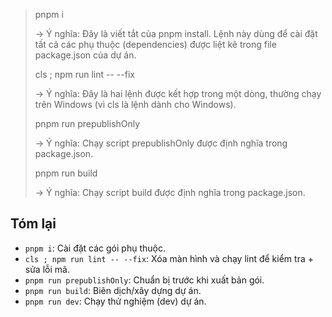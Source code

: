 > pnpm i
>
> -> Ý nghĩa: Đây là viết tắt của pnpm install. Lệnh này dùng để cài đặt tất cả các phụ thuộc (dependencies) được liệt kê trong file package.json của dự án.
>
> cls ; npm run lint -- --fix
>
> -> Ý nghĩa: Đây là hai lệnh được kết hợp trong một dòng, thường chạy trên Windows (vì cls là lệnh dành cho Windows).
>
> pnpm run prepublishOnly
>
> -> Ý nghĩa: Chạy script prepublishOnly được định nghĩa trong package.json.
>
> pnpm run build
>
> -> Ý nghĩa: Chạy script build được định nghĩa trong package.json.

## Tóm lại

- `pnpm i`: Cài đặt các gói phụ thuộc.
- `cls ; npm run lint -- --fix`: Xóa màn hình và chạy lint để kiểm tra + sửa lỗi mã.
- `pnpm run prepublishOnly`: Chuẩn bị trước khi xuất bản gói.
- `pnpm run build`: Biên dịch/xây dựng dự án.
- `pnpm run dev`: Chạy thử nghiệm (dev) dự án.
